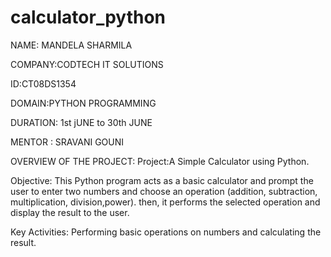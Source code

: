 # calculator_python

NAME: MANDELA SHARMILA

COMPANY:CODTECH IT SOLUTIONS

ID:CT08DS1354

DOMAIN:PYTHON PROGRAMMING

DURATION: 1st jUNE to 30th JUNE 

MENTOR : SRAVANI GOUNI

OVERVIEW OF THE PROJECT:
 Project:A Simple Calculator using Python.
 

 Objective:
 This Python program  acts as a basic calculator   and prompt the user to enter two numbers and choose an operation (addition, subtraction, multiplication, division,power). then, it  performs the selected operation 
 and display the result to the user.
 
 
 Key Activities:
 Performing basic operations on numbers and calculating the result.
 
